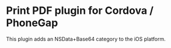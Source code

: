 Print PDF plugin for Cordova / PhoneGap
======================================================

This plugin adds an NSData+Base64 category to the iOS platform.